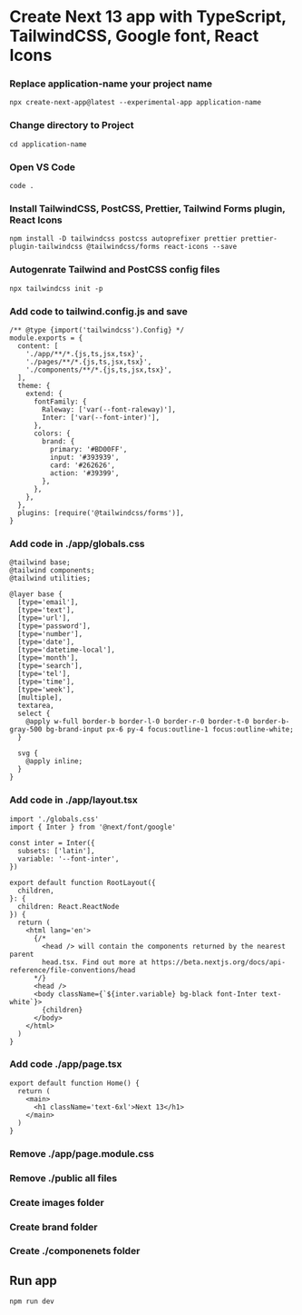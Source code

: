 # Create Next 13 app with TypeScript, TailwindCSS, Google font, React Icons

### Replace application-name your project name
```npx create-next-app@latest --experimental-app application-name```
### Change directory to Project  
```cd application-name```  
### Open VS Code
```code .```  
### Install TailwindCSS, PostCSS, Prettier, Tailwind Forms plugin, React Icons
```npm install -D tailwindcss postcss autoprefixer prettier prettier-plugin-tailwindcss @tailwindcss/forms react-icons --save```  

### Autogenrate Tailwind and PostCSS config files
```npx tailwindcss init -p```  

### Add code to tailwind.config.js and save
```
/** @type {import('tailwindcss').Config} */
module.exports = {
  content: [
    './app/**/*.{js,ts,jsx,tsx}',
    './pages/**/*.{js,ts,jsx,tsx}',
    './components/**/*.{js,ts,jsx,tsx}',
  ],
  theme: {
    extend: {
      fontFamily: {
        Raleway: ['var(--font-raleway)'],
        Inter: ['var(--font-inter)'],
      },
      colors: {
        brand: {
          primary: '#BD00FF',
          input: '#393939',
          card: '#262626',
          action: '#39399',
        },
      },
    },
  },
  plugins: [require('@tailwindcss/forms')],
}
```

### Add code in ./app/globals.css

```
@tailwind base;
@tailwind components;
@tailwind utilities;

@layer base {
  [type='email'],
  [type='text'],
  [type='url'],
  [type='password'],
  [type='number'],
  [type='date'],
  [type='datetime-local'],
  [type='month'],
  [type='search'],
  [type='tel'],
  [type='time'],
  [type='week'],
  [multiple],
  textarea,
  select {
    @apply w-full border-b border-l-0 border-r-0 border-t-0 border-b-gray-500 bg-brand-input px-6 py-4 focus:outline-1 focus:outline-white;
  }

  svg {
    @apply inline;
  }
}
```

### Add code in ./app/layout.tsx
```
import './globals.css'
import { Inter } from '@next/font/google'

const inter = Inter({
  subsets: ['latin'],
  variable: '--font-inter',
})

export default function RootLayout({
  children,
}: {
  children: React.ReactNode
}) {
  return (
    <html lang='en'>
      {/*
        <head /> will contain the components returned by the nearest parent
        head.tsx. Find out more at https://beta.nextjs.org/docs/api-reference/file-conventions/head
      */}
      <head />
      <body className={`${inter.variable} bg-black font-Inter text-white`}>
        {children}
      </body>
    </html>
  )
}
```

### Add code ./app/page.tsx
```
export default function Home() {
  return (
    <main>
      <h1 className='text-6xl'>Next 13</h1>
    </main>
  )
}
```
### Remove ./app/page.module.css
### Remove ./public all files
### Create images folder
### Create brand folder
### Create ./componenets folder

## Run app
```
npm run dev
```







